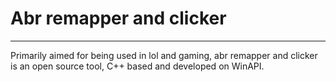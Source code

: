 # Abr remapper and clicker
----
Primarily aimed for being used in lol and gaming, abr remapper and clicker is an open source tool, C++ based and developed on WinAPI.
